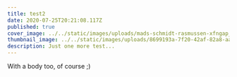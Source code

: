 ```yaml
---
title: test2
date: 2020-07-25T20:21:08.117Z
published: true
cover_image: ../../static/images/uploads/mads-schmidt-rasmussen-xfngap_dtoe-unsplash.jpg
thumbnail_image: ../../static/images/uploads/8699193a-7f20-42af-82a8-aa6aad28471e.png
description: Just one more test...
---
```

With a body too, of course ;)